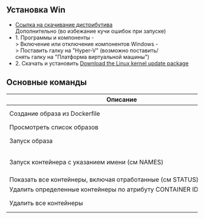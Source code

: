 ## Установка Win 
- [Ссылка на скачивание дистрибутива](https://docs.docker.com/desktop/windows/install/)
Дополнительно (во избежание кучи ошибок при запуске)
- 1. Программы и компоненты -> Включение или отключение компонентов Windows -> Поставить галку на "Hyper-V" (возможно поставить/снять галку на "Платформа виртуальной машины")
- 2. Скачать и установить [Download the Linux kernel update package](https://docs.microsoft.com/en-us/windows/wsl/install-win10#step-4---download-the-linux-kernel-update-package)

## Основные команды

| Описание                                                           | Команда                                     |
| ------------------------------------------------------------------ | ------------------------------------------- |
| Создание образа из Dockerfile                                      | docker build -t <имя-билда> Dockerfile      |
| Просмотреть список образов                                         | docker images                               |
| Запуск образа                                                      | docker run <имя-билда>                      |
| Запуск контейнера с указанием имени (см NAMES)                     | docker run -- name имя-контейнера имя-билда |
| Показать все контейнеры, включая отработанные (см STATUS)          | docker ps -a                                |
| Удалить определенные контейнеры по атрибуту CONTAINER ID или NAMES | docker rm имя                               |
| Удалить все контейнеры                                             | docker rm $(docker ps -qa)                  |